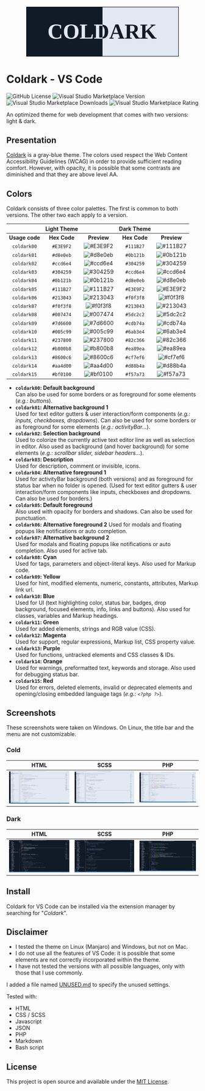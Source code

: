 <p align="center">
    <img src="assets/coldark-banner.png" alt="Coldark Banner" width="400" />
</p>

# Coldark - VS Code

![GitHub License](https://img.shields.io/github/license/ArmandPhilippot/coldark-vscode?colorA=111B27&color=d8e0eb&logo=Github&logoColor=E3E9F2&style=for-the-badge) ![Visual Studio Marketplace Version](https://img.shields.io/visual-studio-marketplace/v/ArmandPhilippot.coldark?colorA=111B27&color=d8e0eb&logo=visual-studio-code&logoColor=E3E9F2&style=for-the-badge) ![Visual Studio Marketplace Downloads](https://img.shields.io/visual-studio-marketplace/d/ArmandPhilippot.coldark?colorA=111B27&color=d8e0eb&logo=visual-studio-code&logoColor=E3E9F2&style=for-the-badge) ![Visual Studio Marketplace Rating](https://img.shields.io/visual-studio-marketplace/r/ArmandPhilippot.coldark?colorA=111B27&color=d8e0eb&logo=visual-studio-code&logoColor=E3E9F2&style=for-the-badge)

An optimized theme for web development that comes with two versions: light & dark.

## Presentation

[Coldark](https://github.com/ArmandPhilippot/coldark/) is a gray-blue theme. The colors used respect the Web Content Accessibility Guidelines (WCAG) in order to provide sufficient reading comfort. However, with opacity, it is possible that some contrasts are diminished and that they are above level AA.

## Colors

Coldark consists of three color palettes. The first is common to both versions. The other two each apply to a version.

|                | Light Theme  |                                                          |  Dark Theme  |                                                          |
| :------------: | :----------: | :------------------------------------------------------: | :----------: | :------------------------------------------------------: |
| **Usage code** | **Hex Code** |                       **Preview**                        | **Hex Code** |                       **Preview**                        |
|  `coldark00`   |  `#E3E9F2`   | ![#E3E9F2](https://placehold.it/20/E3E9F2/000000?text=+) |  `#111B27`   | ![#111B27](https://placehold.it/20/111B27/000000?text=+) |
|  `coldark01`   |  `#d8e0eb`   | ![#d8e0eb](https://placehold.it/20/d8e0eb/000000?text=+) |  `#0b121b`   | ![#0b121b](https://placehold.it/20/0b121b/000000?text=+) |
|  `coldark02`   |  `#ccd6e4`   | ![#ccd6e4](https://placehold.it/20/ccd6e4/000000?text=+) |  `#304259`   | ![#304259](https://placehold.it/20/304259/000000?text=+) |
|  `coldark03`   |  `#304259`   | ![#304259](https://placehold.it/20/304259/000000?text=+) |  `#ccd6e4`   | ![#ccd6e4](https://placehold.it/20/ccd6e4/000000?text=+) |
|  `coldark04`   |  `#0b121b`   | ![#0b121b](https://placehold.it/20/0b121b/000000?text=+) |  `#d8e0eb`   | ![#d8e0eb](https://placehold.it/20/d8e0eb/000000?text=+) |
|  `coldark05`   |  `#111B27`   | ![#111B27](https://placehold.it/20/111B27/000000?text=+) |  `#E3E9F2`   | ![#E3E9F2](https://placehold.it/20/E3E9F2/000000?text=+) |
|  `coldark06`   |  `#213043`   | ![#213043](https://placehold.it/20/213043/000000?text=+) |  `#f0f3f8`   | ![#f0f3f8](https://placehold.it/20/f0f3f8/000000?text=+) |
|  `coldark07`   |  `#f0f3f8`   | ![#f0f3f8](https://placehold.it/20/f0f3f8/000000?text=+) |  `#213043`   | ![#213043](https://placehold.it/20/213043/000000?text=+) |
|  `coldark08`   |  `#007474`   | ![#007474](https://placehold.it/20/007474/000000?text=+) |  `#5dc2c2`   | ![#5dc2c2](https://placehold.it/20/5dc2c2/000000?text=+) |
|  `coldark09`   |  `#7d6600`   | ![#7d6600](https://placehold.it/20/7d6600/000000?text=+) |  `#cdb74a`   | ![#cdb74a](https://placehold.it/20/cdb74a/000000?text=+) |
|  `coldark10`   |  `#005c99`   | ![#005c99](https://placehold.it/20/005c99/000000?text=+) |  `#6ab3e4`   | ![#6ab3e4](https://placehold.it/20/6ab3e4/000000?text=+) |
|  `coldark11`   |  `#237800`   | ![#237800](https://placehold.it/20/237800/000000?text=+) |  `#82c366`   | ![#82c366](https://placehold.it/20/82c366/000000?text=+) |
|  `coldark12`   |  `#b800b8`   | ![#b800b8](https://placehold.it/20/b800b8/000000?text=+) |  `#ea89ea`   | ![#ea89ea](https://placehold.it/20/ea89ea/000000?text=+) |
|  `coldark13`   |  `#8600c6`   | ![#8600c6](https://placehold.it/20/8600c6/000000?text=+) |  `#cf7ef6`   | ![#cf7ef6](https://placehold.it/20/cf7ef6/000000?text=+) |
|  `coldark14`   |  `#aa4d00`   | ![#aa4d00](https://placehold.it/20/aa4d00/000000?text=+) |  `#d88b4a`   | ![#d88b4a](https://placehold.it/20/d88b4a/000000?text=+) |
|  `coldark15`   |  `#bf0100`   | ![#bf0100](https://placehold.it/20/bf0100/000000?text=+) |  `#f57a73`   | ![#f57a73](https://placehold.it/20/f57a73/000000?text=+) |

- **`coldark00`: Default background**  
  Can also be used for some borders or as foreground for some elements (_e.g.: buttons_).
- **`coldark01`: Alternative background 1**  
  Used for text editor gutters & user interaction/form components (_e.g.: inputs, checkboxes, dropdowns_). Can also be used for some borders or as foreground for some elements (_e.g.: activityBar..._).
- **`coldark02`: Selection background**  
  Used to colorize the currently active text editor line as well as selection in editor. Also used as background (and hover background) for some elements (_e.g.: scrollbar slider, sidebar headers..._).
- **`coldark03`: Description**  
  Used for description, comment or invisible, icons.
- **`coldark04`: Alternative foreground 1**  
  Used for activityBar background (both versions) and as foreground for status bar when no folder is opened.
  (Used for text editor gutters & user interaction/form components like inputs, checkboxes and dropdowns. Can also be used for borders.)
- **`coldark05`: Default foreground**  
  Also used with opacity for borders and shadows. Can also be used for punctuation.
- **`coldark06`: Alternative foreground 2**
  Used for modals and floating popups like notifications or auto completion.
- **`coldark07`: Alternative background 2**  
  Used for modals and floating popups like notifications or auto completion. Also used for active tab.
- **`coldark08`: Cyan**  
  Used for tags, parameters and object-literal keys. Also used for Markup code.
- **`coldark09`: Yellow**  
  Used for hint, modified elements, numeric, constants, attributes, Markup link url.
- **`coldark10`: Blue**  
  Used for UI (text highlighting color, status bar, badges, drop background, focused elements, info, links and buttons). Also used for classes, variables and Markup headings.
- **`coldark11`: Green**  
  Used for added elements, strings and RGB value (CSS).
- **`coldark12`: Magenta**  
  Used for support, regular expressions, Markup list, CSS property value.
- **`coldark13`: Purple**  
  Used for functions, untracked elements and CSS classes & IDs.
- **`coldark14`: Orange**  
  Used for warnings, preformatted text, keywords and storage. Also used for debugging status bar.
- **`coldark15`: Red**  
  Used for errors, deleted elements, invalid or deprecated elements and opening/closing embedded language tags (_e.g.: `<?php ?>`_).

## Screenshots

These screenshots were taken on Windows. On Linux, the title bar and the menu are not customizable.

### Cold

| HTML                                                                                | SCSS                                                                                | PHP                                                                              |
| ----------------------------------------------------------------------------------- | ----------------------------------------------------------------------------------- | -------------------------------------------------------------------------------- |
| [![Coldark Cold PHP](./assets/coldark-cold-php.jpg)](./assets/coldark-cold-php.jpg) | [![Coldark Cold CSS](./assets/coldark-cold-css.jpg)](./assets/coldark-cold-css.jpg) | [![Coldark Cold JS](./assets/coldark-cold-js.jpg)](./assets/coldark-cold-js.jpg) |

### Dark

| HTML                                                                                | SCSS                                                                                | PHP                                                                              |
| ----------------------------------------------------------------------------------- | ----------------------------------------------------------------------------------- | -------------------------------------------------------------------------------- |
| [![Coldark Dark PHP](./assets/coldark-dark-php.jpg)](./assets/coldark-dark-php.jpg) | [![Coldark Dark CSS](./assets/coldark-dark-css.jpg)](./assets/coldark-dark-css.jpg) | [![Coldark Dark JS](./assets/coldark-dark-js.jpg)](./assets/coldark-dark-js.jpg) |

## Install

Coldark for VS Code can be installed via the extension manager by searching for "_Coldark_".

## Disclaimer

- I tested the theme on Linux (Manjaro) and Windows, but not on Mac.
- I do not use all the features of VS Code: it is possible that some elements are not correctly incorporated within the theme.
- I have not tested the versions with all possible languages, only with those that I use commonly.

I added a file named [UNUSED.md](https://github.com/ArmandPhilippot/coldark-vscode/blob/master/UNUSED.md) to specify the unused settings.

Tested with:

- HTML
- CSS / SCSS
- Javascript
- JSON
- PHP
- Markdown
- Bash script

## License

This project is open source and available under the [MIT License](https://github.com/ArmandPhilippot/coldark-vscode/blob/master/LICENSE).
